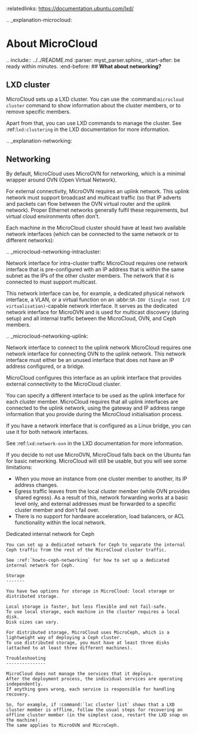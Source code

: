 :relatedlinks: https://documentation.ubuntu.com/lxd/

.. _explanation-microcloud:

About MicroCloud
================

.. include:: ../../README.md
   :parser: myst_parser.sphinx_
   :start-after: be ready within minutes.
   :end-before: ## **What about networking?**

LXD cluster
-----------

MicroCloud sets up a LXD cluster.
You can use the :command:`microcloud cluster` command to show information about the cluster members, or to remove specific members.

Apart from that, you can use LXD commands to manage the cluster.
See :ref:`lxd:clustering` in the LXD documentation for more information.

.. _explanation-networking:

Networking
----------

By default, MicroCloud uses MicroOVN for networking, which is a minimal wrapper around OVN (Open Virtual Network).

For external connectivity, MicroOVN requires an uplink network.
This uplink network must support broadcast and multicast traffic (so that IP adverts and packets can flow between the OVN virtual router and the uplink network).
Proper Ethernet networks generally fulfil these requirements, but virtual cloud environments often don't.

Each machine in the MicroCloud cluster should have at least two available network interfaces (which can be connected to the same network or to different networks):

.. _microcloud-networking-intracluster:

Network interface for intra-cluster traffic
  MicroCloud requires one network interface that is pre-configured with an IP address that is within the same subnet as the IPs of the other cluster members.
  The network that it is connected to must support multicast.

  This network interface can be, for example, a dedicated physical network interface, a VLAN, or a virtual function on an :abbr:`SR-IOV (Single root I/O virtualisation)`-capable network interface.
  It serves as the dedicated network interface for MicroOVN and is used for multicast discovery (during setup) and all internal traffic between the MicroCloud, OVN, and Ceph members.

.. _microcloud-networking-uplink:

Network interface to connect to the uplink network
  MicroCloud requires one network interface for connecting OVN to the uplink network.
  This network interface must either be an unused interface that does not have an IP address configured, or a bridge.

  MicroCloud configures this interface as an uplink interface that provides external connectivity to the MicroCloud cluster.

  You can specify a different interface to be used as the uplink interface for each cluster member.
  MicroCloud requires that all uplink interfaces are connected to the uplink network, using the gateway and IP address range information that you provide during the MicroCloud initialisation process.

If you have a network interface that is configured as a Linux bridge, you can use it for both network interfaces.

See :ref:`lxd:network-ovn` in the LXD documentation for more information.

If you decide to not use MicroOVN, MicroCloud falls back on the Ubuntu fan for basic networking.
MicroCloud will still be usable, but you will see some limitations:

- When you move an instance from one cluster member to another, its IP address changes.
- Egress traffic leaves from the local cluster member (while OVN provides shared egress).
  As a result of this, network forwarding works at a basic level only, and external addresses must be forwarded to a specific cluster member and don't fail over.
- There is no support for hardware acceleration, load balancers, or ACL functionality within the local network.

Dedicated internal network for Ceph
~~~~~~~~~~~~~~~~~~~~~~~~~~~~~~~~~~~
You can set up a dedicated network for Ceph to separate the internal Ceph traffic from the rest of the MicroCloud cluster traffic.

See :ref:`howto-ceph-networking` for how to set up a dedicated internal network for Ceph.

Storage
-------

You have two options for storage in MicroCloud: local storage or distributed storage.

Local storage is faster, but less flexible and not fail-safe.
To use local storage, each machine in the cluster requires a local disk.
Disk sizes can vary.

For distributed storage, MicroCloud uses MicroCeph, which is a lightweight way of deploying a Ceph cluster.
To use distributed storage, you must have at least three disks (attached to at least three different machines).

Troubleshooting
---------------

MicroCloud does not manage the services that it deploys.
After the deployment process, the individual services are operating independently.
If anything goes wrong, each service is responsible for handling recovery.

So, for example, if :command:`lxc cluster list` shows that a LXD cluster member is offline, follow the usual steps for recovering an offline cluster member (in the simplest case, restart the LXD snap on the machine).
The same applies to MicroOVN and MicroCeph.
